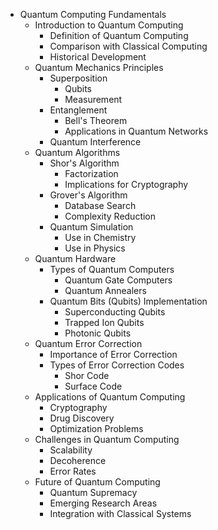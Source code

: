 - Quantum Computing Fundamentals
  - Introduction to Quantum Computing
    - Definition of Quantum Computing
    - Comparison with Classical Computing
    - Historical Development
  - Quantum Mechanics Principles
    - Superposition
      - Qubits
      - Measurement
    - Entanglement
      - Bell's Theorem
      - Applications in Quantum Networks
    - Quantum Interference
  - Quantum Algorithms
    - Shor's Algorithm
      - Factorization
      - Implications for Cryptography
    - Grover's Algorithm
      - Database Search
      - Complexity Reduction
    - Quantum Simulation
      - Use in Chemistry
      - Use in Physics
  - Quantum Hardware
    - Types of Quantum Computers
      - Quantum Gate Computers
      - Quantum Annealers
    - Quantum Bits (Qubits) Implementation
      - Superconducting Qubits
      - Trapped Ion Qubits
      - Photonic Qubits
  - Quantum Error Correction
    - Importance of Error Correction
    - Types of Error Correction Codes
      - Shor Code
      - Surface Code
  - Applications of Quantum Computing
    - Cryptography
    - Drug Discovery
    - Optimization Problems
  - Challenges in Quantum Computing
    - Scalability
    - Decoherence
    - Error Rates
  - Future of Quantum Computing
    - Quantum Supremacy
    - Emerging Research Areas
    - Integration with Classical Systems